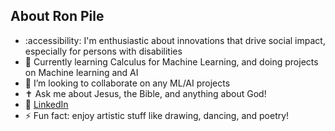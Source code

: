## About Ron Pile

- :accessibility: I'm enthusiastic about innovations that drive social impact, especially for persons with disabilities
- 🤖 Currently learning Calculus for Machine Learning, and doing projects on Machine learning and AI
- 👯 I’m looking to collaborate on any ML/AI projects
- ✝️ Ask me about Jesus, the Bible, and anything about God!
- 📱 [LinkedIn](https://www.linkedin.com/in/ron-george-pile-078b64211/)
- ⚡ Fun fact: enjoy artistic stuff like drawing, dancing, and poetry!

